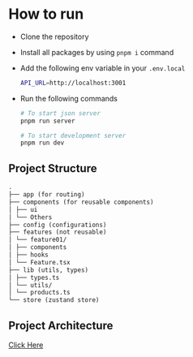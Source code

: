 # How to run

- Clone the repository
- Install all packages by using `pnpm i` command
- Add the following env variable in your `.env.local`

  ```sh
  API_URL=http://localhost:3001
  ```

- Run the following commands

  ```sh
  # To start json server
  pnpm run server

  # To start development server
  pnpm run dev
  ```

## Project Structure

```txt
.
├── app (for routing)
├── components (for reusable components)
│ ├── ui
│ └── Others
├── config (configurations)
├── features (not reusable)
│ └── feature01/
│ ├── components
│ ├── hooks
│ └── Feature.tsx
├── lib (utils, types)
│ ├── types.ts
│ └── utils/
│ └── products.ts
└── store (zustand store)
```

## Project Architecture

[Click Here](./project-architecture.md)
